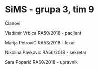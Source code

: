 # SiMS - grupa 3, tim 9

Članovi: 

Vladimir Vrbica RA50/2018 - pacijent

Marija PetroviĆ RA53/2018 - lekar

Nikolina Pavković RA56/2018 - sekretar

Sara Poparić RA60/2018 - upravnik
